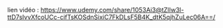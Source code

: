 lien vidéo : https://www.udemy.com/share/1053Ai3@tZlIw3l-ttD7sIvvXfcoUCc-cifTsKOSdnSixiC7FkDLsF5B4K_dtK5qjhZuLec06A==/
